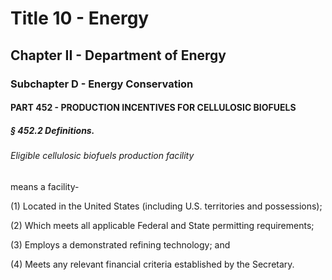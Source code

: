 
# Title 10 - Energy
## Chapter II - Department of Energy
### Subchapter D - Energy Conservation
#### PART 452 - PRODUCTION INCENTIVES FOR CELLULOSIC BIOFUELS
##### § 452.2 Definitions.
###### Eligible cellulosic biofuels production facility

means a facility-

(1) Located in the United States (including U.S. territories and possessions);

(2) Which meets all applicable Federal and State permitting requirements;

(3) Employs a demonstrated refining technology; and

(4) Meets any relevant financial criteria established by the Secretary.
